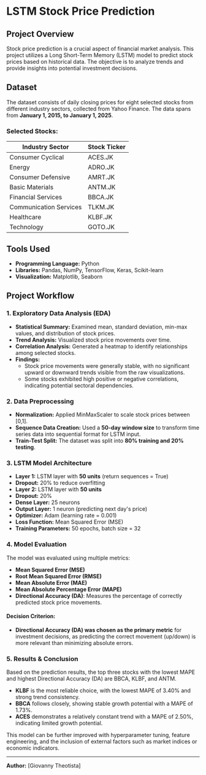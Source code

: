 # LSTM Stock Price Prediction

## **Project Overview**
Stock price prediction is a crucial aspect of financial market analysis. This project utilizes a Long Short-Term Memory (LSTM) model to predict stock prices based on historical data. The objective is to analyze trends and provide insights into potential investment decisions.

## **Dataset**
The dataset consists of daily closing prices for eight selected stocks from different industry sectors, collected from Yahoo Finance. The data spans from **January 1, 2015, to January 1, 2025**.

### **Selected Stocks:**
| Industry Sector           | Stock Ticker |
|---------------------------|-------------|
| Consumer Cyclical        | ACES.JK     |
| Energy                  | ADRO.JK     |
| Consumer Defensive      | AMRT.JK     |
| Basic Materials         | ANTM.JK     |
| Financial Services      | BBCA.JK     |
| Communication Services  | TLKM.JK     |
| Healthcare             | KLBF.JK     |
| Technology             | GOTO.JK     |

## **Tools Used**
- **Programming Language:** Python
- **Libraries:** Pandas, NumPy, TensorFlow, Keras, Scikit-learn
- **Visualization:** Matplotlib, Seaborn

## **Project Workflow**
### **1. Exploratory Data Analysis (EDA)**
- **Statistical Summary:** Examined mean, standard deviation, min-max values, and distribution of stock prices.
- **Trend Analysis:** Visualized stock price movements over time.
- **Correlation Analysis:** Generated a heatmap to identify relationships among selected stocks.
- **Findings:**
  - Stock price movements were generally stable, with no significant upward or downward trends visible from the raw visualizations.
  - Some stocks exhibited high positive or negative correlations, indicating potential sectoral dependencies.

### **2. Data Preprocessing**
- **Normalization:** Applied MinMaxScaler to scale stock prices between [0,1].
- **Sequence Data Creation:** Used a **50-day window size** to transform time series data into sequential format for LSTM input.
- **Train-Test Split:** The dataset was split into **80% training and 20% testing**.

### **3. LSTM Model Architecture**
- **Layer 1:** LSTM layer with **50 units** (return sequences = True)
- **Dropout:** 20% to reduce overfitting
- **Layer 2:** LSTM layer with **50 units**
- **Dropout:** 20%
- **Dense Layer:** 25 neurons
- **Output Layer:** 1 neuron (predicting next day's price)
- **Optimizer:** Adam (learning rate = 0.001)
- **Loss Function:** Mean Squared Error (MSE)
- **Training Parameters:** 50 epochs, batch size = 32

### **4. Model Evaluation**
The model was evaluated using multiple metrics:
- **Mean Squared Error (MSE)**
- **Root Mean Squared Error (RMSE)**
- **Mean Absolute Error (MAE)**
- **Mean Absolute Percentage Error (MAPE)**
- **Directional Accuracy (DA)**: Measures the percentage of correctly predicted stock price movements.

#### **Decision Criterion:**
- **Directional Accuracy (DA) was chosen as the primary metric** for investment decisions, as predicting the correct movement (up/down) is more relevant than minimizing absolute errors.

### **5. Results & Conclusion**
Based on the prediction results, the top three stocks with the lowest MAPE and highest Directional Accuracy (DA) are BBCA, KLBF, and ANTM.
- **KLBF** is the most reliable choice, with the lowest MAPE of 3.40% and strong trend consistency.
- **BBCA** follows closely, showing stable growth potential with a MAPE of 1.73%.
- **ACES** demonstrates a relatively constant trend with a MAPE of 2.50%, indicating limited growth potential.

This model can be further improved with hyperparameter tuning, feature engineering, and the inclusion of external factors such as market indices or economic indicators.

---
**Author:** [Giovanny Theotista]

